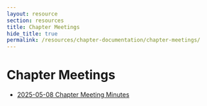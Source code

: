 ```yaml
---
layout: resource
section: resources
title: Chapter Meetings
hide_title: true
permalink: /resources/chapter-documentation/chapter-meetings/
---
```


# Chapter Meetings

- [2025-05-08 Chapter Meeting Minutes](files/2025-05-08-chapter-meeting/)
